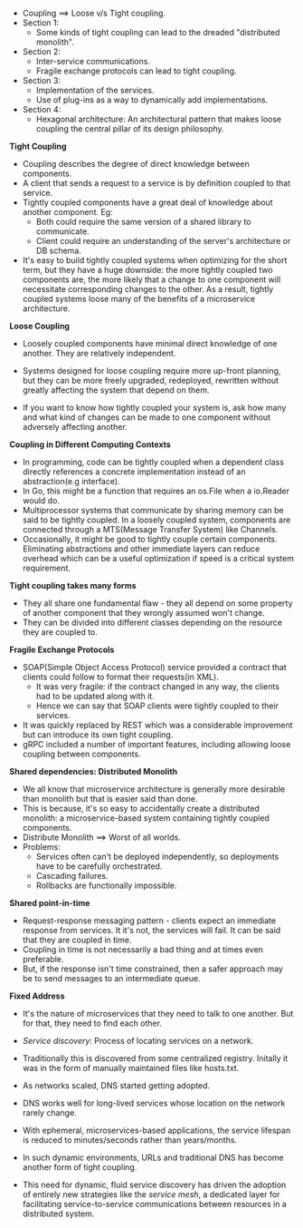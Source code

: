 * Coupling ==> Loose v/s Tight coupling.
* Section 1: 
    * Some kinds of tight coupling can lead to the dreaded "distributed monolith".
* Section 2: 
    * Inter-service communications.
    * Fragile exchange protocols can lead to tight coupling.
* Section 3: 
    * Implementation of the services.
    * Use of plug-ins as a way to dynamically add implementations.
* Section 4:
    * Hexagonal architecture: An architectural pattern that makes loose coupling the central pillar of its design philosophy.

**Tight Coupling**
* Coupling describes the degree of direct knowledge between components.
* A client that sends a request to a service is by definition coupled to that service.
* Tightly coupled components have a great deal of knowledge about another component. Eg:
    * Both could require the same version of a shared library to communicate.
    * Client could require an understanding of the server's architecture or DB schema.
* It's easy to build tightly coupled systems when optimizing for the short term, but they have a huge downside: the more tightly coupled two components are, the more likely that a change to one component will necessitate corresponding changes to the other. As a result, tightly coupled systems loose many of the benefits of a microservice architecture.

**Loose Coupling**
* Loosely coupled components have minimal direct knowledge of one another. They are relatively independent.
* Systems designed for loose coupling require more up-front planning, but they can be more freely upgraded, redeployed, rewritten without greatly affecting the system that depend on them.

* If you want to know how tightly coupled your system is, ask how many and what kind of changes can be made to one component without adversely affecting another.

**Coupling in Different Computing Contexts**
* In programming, code can be tightly coupled when a dependent class directly references a concrete implementation instead of an abstraction(e.g interface).
* In Go, this might be a function that requires an os.File when a io.Reader would do.
* Multiprocessor systems that communicate by sharing memory can be said to be tightly coupled. In a loosely coupled system, components are connected through a MTS(Message Transfer System) like Channels.
* Occasionally, it might be good to tightly couple certain components. Eliminating abstractions and other immediate layers can reduce overhead which can be a useful optimization if speed is a critical system requirement.

**Tight coupling takes many forms**
* They all share one fundamental flaw - they all depend on some property of another component that they wrongly assumed won't change.
* They can be divided into different classes depending on the resource they are coupled to.

**Fragile Exchange Protocols**
* SOAP(Simple Object Access Protocol) service provided a contract that clients could follow to format their requests(in XML).
    * It was very fragile: if the contract changed in any way, the clients had to be updated along with it.
    * Hence we can say that SOAP clients were tightly coupled to their services.
* It was quickly replaced by REST which was a considerable improvement but can introduce its own tight coupling.
* gRPC included a number of important features, including allowing loose coupling between components.

**Shared dependencies: Distributed Monolith**
* We all know that microservice architecture is generally more desirable than monolith but that is easier said than done.
* This is because, it's so easy to accidentally create a distributed monolith: a microservice-based system containing tightly coupled components.
* Distribute Monolith ==> Worst of all worlds.
* Problems:
    * Services often can't be deployed independently, so deployments have to be carefully orchestrated.
    * Cascading failures.
    * Rollbacks are functionally impossible.

**Shared point-in-time**
* Request-response messaging pattern - clients expect an immediate response from services. It it's not, the services will fail. It can be said that they are coupled in time.
* Coupling in time is not necessarily a bad thing and at times even preferable.
* But, if the response isn't time constrained, then a safer approach may be to send messages to an intermediate queue.

**Fixed Address**
* It's the nature of microservices that they need to talk to one another. But for that, they need to find each other.
* *Service discovery*: Process of locating services on a network.

* Traditionally this is discovered from some centralized registry. Initally it was in the form of manually maintained files like hosts.txt.
* As networks scaled, DNS started getting adopted.
* DNS works well for long-lived services whose location on the network rarely change.
* With ephemeral, microservices-based applications, the service lifespan is reduced to minutes/seconds rather than years/months.
* In such dynamic environments, URLs and traditional DNS has become another form of tight coupling.
* This need for dynamic, fluid service discovery has driven the adoption of entirely new strategies like the *service mesh*, a dedicated layer for facilitating service-to-service communications between resources in a distributed system.